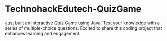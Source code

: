 # TechnohackEdutech-QuizGame
Just built an interactive Quiz Game using Java! Test your knowledge with a series of multiple-choice questions. Excited to share this coding project that enhances learning and engagement. 
